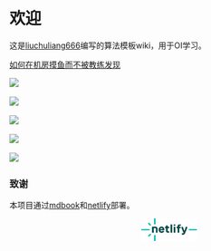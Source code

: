 # 欢迎

这是[liuchuliang666](https://www.luogu.com.cn/user/568434)编写的算法模板wiki，用于OI学习。

[如何在机房摸鱼而不被教练发现](./如何在机房摸鱼而不被教练发现.md)

![](https://api.jerryz.com.cn/practice?id=568434)

![](https://api.jerryz.com.cn/about?id=568434)

![](https://api.jerryz.com.cn/shield?id=568434)

![](https://cdn.luogu.com.cn/upload/image_hosting/wun5080s.png)

![](https://cdn.luogu.com.cn/upload/image_hosting/8hr5bxir.png)

### 致谢

本项目通过[mdbook](https://github.com/rust-lang/mdBook)和[netlify](https://github.com/rust-lang/mdBook)部署。

<div align="center">
<a href="https://www.netlify.com/" target="_blank" style="margin-left: 60px;"><img style="height: 40px; " src="./netlify.png"></a>
</div>